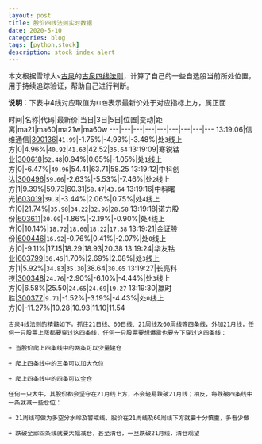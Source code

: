 ```yaml
---
layout: post
title: 股价四线法则实时数据
date: 2020-5-10
categories: blog
tags: [python,stock]
description: stock index alert
---
```



本文根据雪球大v[古泉](https://xueqiu.com/u/7148646888)的[古泉四线法则](https://xueqiu.com/7148646888/130498192)，计算了自己的一些自选股当前所处位置，用于持续追踪验证，帮助自己进行判断。

**说明**：下表中4线对应取值为`红色`表示最新价处于对应指标上方，属正面

时间|名称|代码|最新价|当日|3日|5日|位置|变动|距离|ma21|ma60|ma21w|ma60w
---|---|---|---|---|---|---|---|---
13:19:06|信维通信|[300136](https://xueqiu.com/S/SZ300136)|`41.99`|-1.75%|-4.93%|-3.48%|处`3`线上方|0|4.96%|`40.92`|`41.63`|42.52|`35.64`
13:19:09|寒锐钴业|[300618](https://xueqiu.com/S/SZ300618)|`52.48`|0.94%|0.65%|-1.05%|处`1`线上方|0|-6.47%|`49.96`|54.41|63.71|58.25
13:19:12|中科创达|[300496](https://xueqiu.com/S/SZ300496)|`59.66`|-2.63%|-5.53%|-7.46%|处`2`线上方|1|9.39%|59.73|60.31|`58.47`|`43.64`
13:19:16|中科曙光|[603019](https://xueqiu.com/S/SH603019)|`39.8`|-3.44%|2.06%|0.75%|处`4`线上方|0|21.74%|`35.98`|`34.22`|`32.96`|`28.58`
13:19:18|诺力股份|[603611](https://xueqiu.com/S/SH603611)|`20.09`|-1.86%|-2.19%|-0.90%|处`4`线上方|0|10.14%|`18.72`|`18.60`|`18.22`|`17.38`
13:19:21|金证股份|[600446](https://xueqiu.com/S/SH600446)|`16.92`|-0.76%|0.41%|-2.07%|处`0`线上方|0|-9.11%|17.15|18.29|18.93|20.38
13:19:24|华友钴业|[603799](https://xueqiu.com/S/SH603799)|`36.45`|1.70%|2.69%|2.08%|处`3`线上方|1|5.92%|`34.83`|`35.30`|38.64|`30.05`
13:19:27|长亮科技|[300348](https://xueqiu.com/S/SZ300348)|`24.76`|-2.90%|-6.10%|-4.44%|处`3`线上方|0|6.58%|25.50|`24.65`|`24.69`|`19.27`
13:19:30|赢时胜|[300377](https://xueqiu.com/S/SZ300377)|`9.71`|-1.52%|-3.19%|-4.43%|处`0`线上方|0|-11.27%|10.28|10.93|11.10|11.54

```
古泉4线法则的精髓如下。抓住21日线、60日线、21周线及60周线等四条线，外加21月线，任何一只股票上涨都要穿过这四条线，任何一只股票要想爆雷也要先下穿过这四条线：

+ 当股价爬上四条线中的两条可以少量建仓

+ 爬上四条线中的三条可以加大仓位

+ 爬上四条线中的四条可以全仓

任何一只大牛，其股价都会坚守在21月线上方，不会轻易跌破21月线；相反，每跌破四条线中一条就减一些仓位：

+ 21周线可做为多空分水岭及警戒线，股价在21周线及60周线下方就要十分慎重，多看少做

+ 跌破全部四条线就要大幅减仓，甚至清仓，一旦跌破21月线，清仓观望
```
